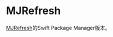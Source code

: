 # MJRefresh

[MJRefresh]的Swift Package Manager版本。

[MJRefresh]: https://github.com/CoderMJLee/MJRefresh
